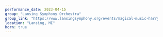 ```yaml
---
performance_date: 2023-04-15
group: "Lansing Symphony Orchestra"
group_link: "https://www.lansingsymphony.org/events/magical-music-harry-potter"
location: "Lansing, MI"
horn: true
---
```

